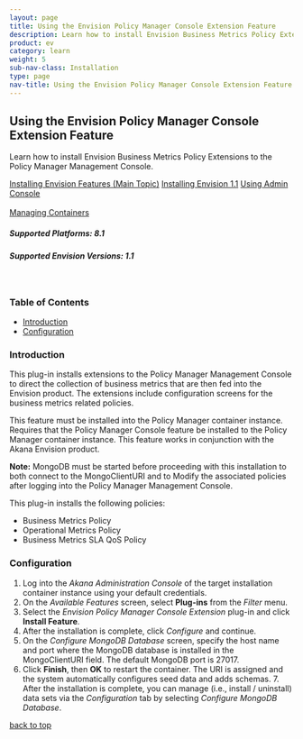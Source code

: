 ```yaml
---
layout: page
title: Using the Envision Policy Manager Console Extension Feature
description: Learn how to install Envision Business Metrics Policy Extensions to the Policy Manager Management Console. 
product: ev
category: learn
weight:	5
sub-nav-class: Installation
type: page
nav-title: Using the Envision Policy Manager Console Extension Feature 
---
```


## Using the Envision Policy Manager Console Extension Feature  
Learn how to install Envision Business Metrics Policy Extensions to the Policy Manager Management Console.

<a href="../envision_install/installing_envision_features.html" class="button secondary">Installing Envision Features (Main Topic)</a> 
<a href="../envision_install/installing_envision_v11.html" class="button secondary">Installing Envision 1.1</a> <a href="../../../sp/admin_console/using_admin_console.htm" class="button secondary">Using Admin Console</a> <br></br> <a href="../../../sp/container_management/container_management.htm" class="button secondary">Managing Containers</a><br>

<h5 class="stamp">Supported Platforms: 8.1</h5> <h5 class="stamp">Supported Envision Versions: 1.1</h5><br>

<div class = "divider1"></div>

### Table of Contents
<div id="toc-marker"></div>

* [Introduction](#introduction)
* [Configuration](#configuration)

<div class = "divider1"></div>

### Introduction

This plug-in installs extensions to the Policy Manager Management Console to direct the collection of business metrics that are then fed into the Envision product. The extensions include configuration screens for the business metrics related policies. 

This feature must be installed into the Policy Manager container instance. Requires that the Policy Manager Console feature be installed to the Policy Manager container instance. This feature works in conjunction with the Akana Envision product.

**Note:** MongoDB must be started before proceeding with this installation to both connect to the MongoClientURI and to Modify the associated policies after logging into the Policy Manager Management Console.  

This plug-in installs the following policies:

* Business Metrics Policy
* Operational Metrics Policy
* Business Metrics SLA QoS Policy

### Configuration

1. Log into the *Akana Administration Console* of the target installation container instance using your default credentials.
2. On the *Available Features* screen, select **Plug-ins** from the *Filter* menu. 
3. Select the *Envision Policy Manager Console Extension* plug-in and click **Install Feature**.
4. After the installation is complete, click *Configure* and continue.
5. On the *Configure MongoDB Database* screen, specify the host name and port where the MongoDB database is installed in the MongoClientURI field. The default MongoDB port is 27017. 
6. Click **Finish**, then **OK** to restart the container. The URI is assigned and the system automatically configures seed data and adds schemas. 7. After the installation is complete, you can manage (i.e., install / uninstall) data sets via the *Configuration* tab by selecting *Configure MongoDB Database*.

<a href="#top">back to top</a>


